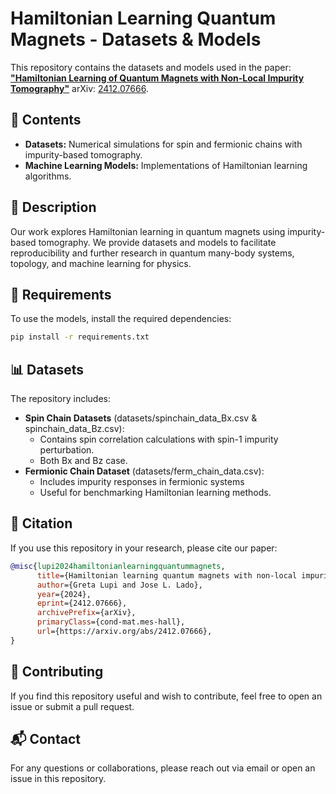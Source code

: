 # Hamiltonian Learning Quantum Magnets - Datasets & Models

This repository contains the datasets and models used in the paper:  
[**"Hamiltonian Learning of Quantum Magnets with Non-Local Impurity Tomography"**](https://arxiv.org/abs/2412.07666) arXiv: [2412.07666](https://arxiv.org/abs/2412.07666).

## 📂 Contents
- **Datasets:** Numerical simulations for spin and fermionic chains with impurity-based tomography.
- **Machine Learning Models:** Implementations of Hamiltonian learning algorithms.

## 📜 Description
Our work explores Hamiltonian learning in quantum magnets using impurity-based tomography. We provide datasets and models to facilitate reproducibility and further research in quantum many-body systems, topology, and machine learning for physics.

## 🔧 Requirements
To use the models, install the required dependencies:
```bash
pip install -r requirements.txt
```

## 📊 Datasets
The repository includes:

- **Spin Chain Datasets** (datasets/spinchain_data_Bx.csv & spinchain_data_Bz.csv):
  - Contains spin correlation calculations with spin-1 impurity perturbation.
  - Both Bx and Bz case.
- **Fermionic Chain Dataset** (datasets/ferm_chain_data.csv):
  - Includes impurity responses in fermionic systems
  - Useful for benchmarking Hamiltonian learning methods.

## 📄 Citation
If you use this repository in your research, please cite our paper:

```bibtex
@misc{lupi2024hamiltonianlearningquantummagnets,
      title={Hamiltonian learning quantum magnets with non-local impurity tomography}, 
      author={Greta Lupi and Jose L. Lado},
      year={2024},
      eprint={2412.07666},
      archivePrefix={arXiv},
      primaryClass={cond-mat.mes-hall},
      url={https://arxiv.org/abs/2412.07666}, 
}
```

## 🤝 Contributing
If you find this repository useful and wish to contribute, feel free to open an issue or submit a pull request.

## 📬 Contact
For any questions or collaborations, please reach out via email or open an issue in this repository.
